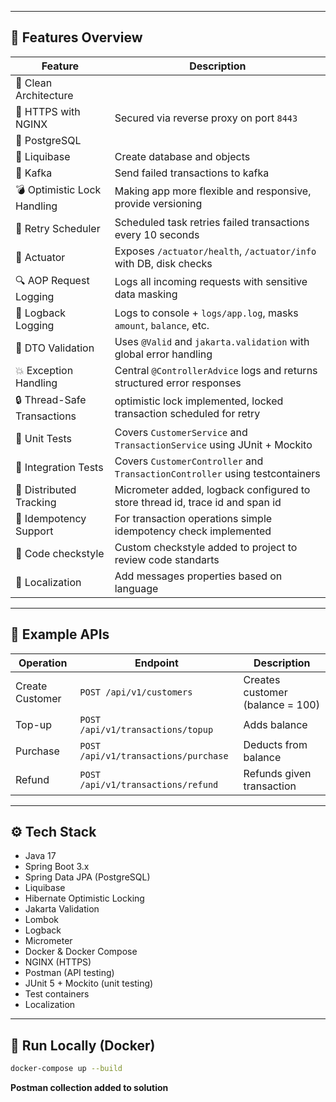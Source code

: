 
---

## 🚀 Features Overview

| Feature                     | Description                                                                   |
|-----------------------------|-------------------------------------------------------------------------------|
| 🧠 Clean Architecture       |                                                                               |
| 🔐 HTTPS with NGINX         | Secured via reverse proxy on port `8443`                                      |
| 💾 PostgreSQL               |                                                                               |
| 💾 Liquibase                | Create database and objects                                                   
| 💾 Kafka                    | Send failed transactions to kafka                                             |
| 💣 Optimistic Lock Handling | Making app more flexible and responsive, provide versioning                   |
| 🔁 Retry Scheduler          | Scheduled task retries failed transactions every 10 seconds                   |
| 📡 Actuator                 | Exposes `/actuator/health`, `/actuator/info` with DB, disk checks             |
| 🔍 AOP Request Logging      | Logs all incoming requests with sensitive data masking                        |
| 🧱 Logback Logging          | Logs to console + `logs/app.log`, masks `amount`, `balance`, etc.             |
| 📏 DTO Validation           | Uses `@Valid` and `jakarta.validation` with global error handling             |
| 💥 Exception Handling       | Central `@ControllerAdvice` logs and returns structured error responses       |
| 🔒 Thread-Safe Transactions | optimistic lock implemented, locked transaction scheduled for retry           |
| 🧪 Unit Tests               | Covers `CustomerService` and `TransactionService` using JUnit + Mockito       |
| 🧪 Integration Tests        | Covers `CustomerController` and `TransactionController` using testcontainers  |
| 📡 Distributed Tracking     | Micrometer added, logback configured to store thread id, trace id and span id |
| 🔁 Idempotency Support      | For transaction operations simple idempotency check implemented               |
| 📏 Code checkstyle          | Custom checkstyle added to project to review code standarts                   |
| 📏 Localization             | Add messages properties based on language                                     |

---

## 🧪 Example APIs

| Operation         | Endpoint                             | Description                      |
|------------------|--------------------------------------|----------------------------------|
| Create Customer  | `POST /api/v1/customers`             | Creates customer (balance = 100) |
| Top-up           | `POST /api/v1/transactions/topup`    | Adds balance                     |
| Purchase         | `POST /api/v1/transactions/purchase` | Deducts from balance             |
| Refund           | `POST /api/v1/transactions/refund`   | Refunds given transaction        |

---

## ⚙️ Tech Stack

- Java 17
- Spring Boot 3.x
- Spring Data JPA (PostgreSQL)
- Liquibase
- Hibernate Optimistic Locking
- Jakarta Validation
- Lombok
- Logback
- Micrometer
- Docker & Docker Compose
- NGINX (HTTPS)
- Postman (API testing)
- JUnit 5 + Mockito (unit testing)
- Test containers
- Localization

---

## 🐳 Run Locally (Docker)

```bash
docker-compose up --build
 ```

**Postman collection added to solution**
